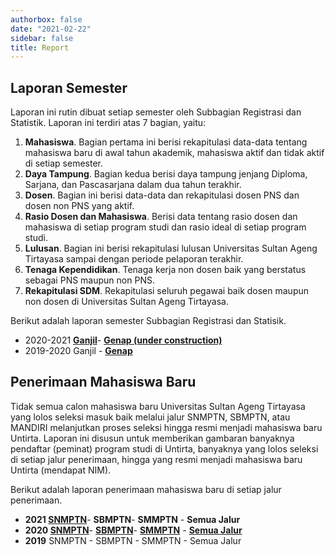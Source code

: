 ```yaml
---
authorbox: false
date: "2021-02-22"
sidebar: false
title: Report
---
```


## Laporan Semester

Laporan ini rutin dibuat setiap semester oleh Subbagian Registrasi dan Statistik. Laporan ini terdiri atas 7 bagian, yaitu:

1.  **Mahasiswa**. Bagian pertama ini berisi rekapitulasi data-data tentang mahasiswa baru di awal tahun akademik, mahasiswa aktif dan tidak aktif di setiap semester.
2.  **Daya Tampung**. Bagian kedua berisi daya tampung jenjang Diploma, Sarjana, dan Pascasarjana dalam dua tahun terakhir.
3.  **Dosen**. Bagian ini berisi data-data dan rekapitulasi dosen PNS dan dosen non PNS yang aktif.
4.  **Rasio Dosen dan Mahasiswa**. Berisi data tentang rasio dosen dan mahasiswa di setiap program studi dan rasio ideal di setiap program studi.
5.  **Lulusan**. Bagian ini berisi rekapitulasi lulusan Universitas Sultan Ageng Tirtayasa sampai dengan periode pelaporan terakhir.
6.  **Tenaga Kependidikan**. Tenaga kerja non dosen baik yang berstatus sebagai PNS maupun non PNS.
7.  **Rekapitulasi SDM**. Rekapitulasi seluruh pegawai baik dosen maupun non dosen di Universitas Sultan Ageng Tirtayasa.

Berikut adalah laporan semester Subbagian Registrasi dan Statisik.

-   2020-2021 [**Ganjil**](https://202101.netlify.app)- [**Genap (under construction)**](https://202102.netlify.app)
-   2019-2020 Ganjil - [**Genap**](https://192002.netlify.app)

## **Penerimaan Mahasiswa Baru**

Tidak semua calon mahasiswa baru Universitas Sultan Ageng Tirtayasa yang lolos seleksi masuk baik melalui jalur SNMPTN, SBMPTN, atau MANDIRI melanjutkan proses seleksi hingga resmi menjadi mahasiswa baru Untirta. Laporan ini disusun untuk memberikan gambaran banyaknya pendaftar (peminat) program studi di Untirta, banyaknya yang lolos seleksi di setiap jalur penerimaan, hingga yang resmi menjadi mahasiswa baru Untirta (mendapat NIM).

Berikut adalah laporan penerimaan mahasiswa baru di setiap jalur penerimaan.

-   **2021 [SNMPTN](https://21snm.netlify.app)**- **SBMPTN**- **SMMPTN** - **Semua Jalur**
-   **2020 [SNMPTN](https://20snm.netlify.app)**- [**SBMPTN**](https://20sbm.netlify.app)- [**SMMPTN**](https://20smm.netlify.app) - [**Semua Jalur**](https://20pmb.netlify.app)
-   **2019** SNMPTN - SBMPTN - SMMPTN - Semua Jalur

